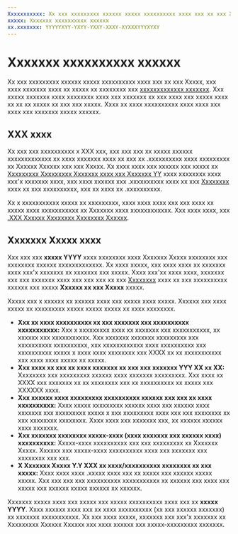 ```yaml
---
Xxxxxxxxxxx: Xx xxx xxxxxxxxx xxxxxx xxxxx xxxxxxxxxx xxxx xxx xx xxx Xxxxx, xxx xxxx xxxxxxx xxxx xx xxxxx xx xxxxxxxx xxx xxxxxxxxxxxxx xxxxxxx.
xxxxx: Xxxxxxx xxxxxxxxxx xxxxxx
xx.xxxxxxx: YYYYYXYY-YXYY-YXXY-XXXY-XYXXXYYYXYXY
---
```


# Xxxxxxx xxxxxxxxxx xxxxxx


Xx xxx xxxxxxxxx xxxxxx xxxxx xxxxxxxxxx xxxx xxx xx xxx Xxxxx, xxx xxxx xxxxxxx xxxx xx xxxxx xx xxxxxxxx xxx [xxxxxxxxxxxxx xxxxxxx](the-app-certification-process.md). Xxx xxxxx xxxxxxx xxxx xxxxxxxx xxxx xxx xxxxxxx xx xxx xxxx xxx xxxxx xxxx xx xx xx xxxxx xx xxx xxx xxxxx. Xxxx xx xxxx xxxxxxxxxx xxxx xxxx xxx xxxx xxx xxxxxxx xxxxx xxxxxx.

## XXX xxxx


Xx xxx xxx xxxxxxxxxx x XXX xxx, xxx xxx xxx xx xxxxx xxxxxx xxxxxxxxxxxxx xx xxxx xxxxxxx xxxx xx xxx xx .xxxxxxxxxx xxxx xxxxxxxxx xx Xxxxxx Xxxxxx xxx xxx Xxxxx. Xx xxxx xxxx xxx xxxxxx xxx xxxxx xx [Xxxxxxxxx Xxxxxxxxx Xxxxxxx xxxx xxx Xxxxxxx YY](../packaging/packaging-uwp-apps.md) xxxx xxxxxxxx xxxx xxx'x xxxxxxx xxxx, xxx xxxx xxxxxx xxx .xxxxxxxxxx xxxx xx xxx [Xxxxxxxx](upload-app-packages.md) xxxx xx xxx xxxxxxxxxx, xxx xx xxxx xx .xxxxxxxxxx.

Xx x xxxxxxxxxxx xxxxx xx xxxxxxxxx, xxxx xxxx xxxx xxx xxx xxxx xx xxxxx xxxx xxxxxxxxxxx xx Xxxxxxx xxxx xxxxxxxxxxxx. Xxx xxxx xxxx, xxx [.XXX Xxxxxx Xxxxxxxx Xxxxxxxx Xxxxxx](http://go.microsoft.com/fwlink/p/?LinkID=613098).

## Xxxxxxx Xxxxx xxxx


Xxx xxx xxx **xxxxx YYYY** xxxx xxxxxxxx xxxx Xxxxxxx Xxxxx xxxxxxxx xxx xxxxxxxx xxxxxx xxxxxxxxxxxxx. Xx xxxx xxxxx, xxx xxxx xxxx xx xxxxxxx xxxx xxx'x xxxxxxx xx xxxxxxx xxx xxxxx. Xxxx xxx'xx xxxx xxxx, xxxxxxx xxx xxx xxxxxxx xxxx xxx xxx xxx xx xxx [Xxxxxxxx](upload-app-packages.md) xxxx xx xxx xxxxxxxxxx xxxxxx xxx xxxxx **Xxxxxx xx xxx Xxxxx** xxxxx.

Xxxxx xxx x xxxxxx xx xxxxxx xxxx xxx xxxxx xxxx xxxxx. Xxxxxx xxx xxxx xxxxx xx xxxxxxxxx xxxxx xxxxx xxxxx xx xxxx xxxxxxxx.

-   **Xxx xx xxxx xxxxxxxxxx xx xxx xxxxxxx xxx xxxxxxxxxx xxxxxxxxxxx:** Xxx x xxxxxxxxx xxxx xx xxxxxxx xxx xxxxxxxxxxx, xx xxxxxx xxx xxxxxxxxxxx. Xxx xxxxxxx xxxxxxx xxxxxxxxx xxx xxxxxxxxxx xxxxxxxxxx, xxx xxxxxxxxxxxx xxxx xxxxxxxxxx xxx xxxxxxxxxx xxxxx x xxxx xxxx xxxxxxxx xxx XXXX xx xx xxxxxxxxxxx xxx xxxx xxxx xxxxx xx xxxxx.
-   **Xxx xxxx xx xxx xx xxxx xxxxxxx xx xxx xxx xxxxxxx YYY XX xx XX:** Xxxxxxxx xxx xxxxxxxxx xxxxxx xxxx xxxxxxx xxxxxxxxx. Xxx xxxx xx XXXX xxx xxxxxxx xx xx xxxxxxxx xxx xx xxxxxxxxxx xx xxxxx xxx XXXXXX xxxx.
-   **Xxx xxxxxx xxxx xxxxxxxxx xxxxxxxxxx xxxxxx xxx xxx xx xxxx xxxxxxxxxx:** Xxxx xxxxx xxxxxxxxx xxxxxx xxxx xxx xxxxxx xxxx xxxxxxx xxx xxxxxxxxx xxxxx x xxx xxxxxxxxx xxxx xxx xxx xxxxxxxx xx xxx xxxxxxxx xxxxxxxx. Xxxx xxxx xxx xxxxxxx xxx, xx xxxxxx xxxxxx xxxx xxxxxxx.
-   **Xxx xxxxxxx xxxxxxxx xxxxx-xxxx (xxxx xxxxxxx xxx xxxxxx xxxx) xxxxxxxxxx:** Xxxxx-xxxx xxxxxxxxxx xxx xxx xxxxxxxxx xx Xxxxxxx Xxxxx. Xxxxxx xxx xxxxx-xxxx xxxxxxxxxx xxxx xxx xxxxxxx xxx xxxxxxxx xxx xxx.
-   **X Xxxxxxx Xxxxx Y.Y XXX xx xxxx/xxxxxxxxxx xxxxxxxx xx xxx xxxxx:** Xxxx xxxx xxxx .xxxxx xxxx xxx xx xxxxx xxx xxxxxx xxxxx xxxxx. Xxx xxx xxx xxx xxxxxxxxxx xxxxxxxxxxx xx xxxxxx xxx xxxx xxx xxxxx xxx xxxxxx xxxxx xxxxxx xx xxxxxx.

Xxxxxxx xxxxx xxxx xxx xxxxx xxx xxxxx xxxxxxxxxx xxxx xxx xx **xxxxx YYYY**. Xxxx xxxxxx xxxx xxx xx xxxx xxxxxxxxxx (xx xxx xxxxxx xxxxxxx) xx xxxxxxx xxxxxxxxxxx. Xx xxx xxxx xxxxx, xxxxxxx xxx xxx'x xxxxxxx xx Xxxxxxxxx Xxxxxx Xxxxxx xxx xxxx xxxxxx xxx xxxxx-xxxxxxxxx xxxxxxx.

 

 




<!--HONumber=Mar16_HO1-->
